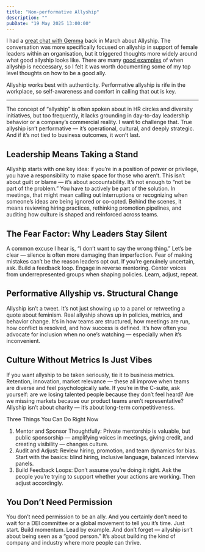 ```yaml
---
title: "Non-performative Allyship"
description: ""
pubDate: "19 May 2025 13:00:00"
---
```


I had a [great chat with Gemma](https://open.spotify.com/episode/7fu7Zkav7WBXQBfXI431h6?si=da4e506059a5406f) back in March about Allyship. The conversation was more specifically focused on allyship in support of female leaders within an organisation, but it triggered thoughts more widely around what good allyship looks like. There are many [good examples](https://www.linkedin.com/posts/josh-nesbitt_i-recently-wrote-to-my-mp-about-the-political-activity-7326222872950022147-Dnk6?utm_source=share&utm_medium=member_desktop&rcm=ACoAACXM0d0BiCjikEOMtKx_9EdeoKNfArL9T8I) of when allyship is neccessary, so I felt it was worth documenting some of my top level thoughts on how to be a good ally.

Allyship works best with authenticity. Performative allyship is rife in the workplace, so self-awareness and comfort in calling that out is key.

---

The concept of “allyship” is often spoken about in HR circles and diversity initiatives, but too frequently, it lacks grounding in day-to-day leadership behavior or a company’s commercial reality. I want to challenge that. True allyship isn’t performative — it’s operational, cultural, and deeply strategic. And if it’s not tied to business outcomes, it won’t last.

## Leadership Means Taking a Stand

Allyship starts with one key idea: if you’re in a position of power or privilege, you have a responsibility to make space for those who aren’t. This isn’t about guilt or blame — it’s about accountability. It’s not enough to “not be part of the problem.” You have to actively be part of the solution. In meetings, that might mean calling out interruptions or recognizing when someone’s ideas are being ignored or co-opted. Behind the scenes, it means reviewing hiring practices, rethinking promotion pipelines, and auditing how culture is shaped and reinforced across teams.

## The Fear Factor: Why Leaders Stay Silent

A common excuse I hear is, “I don’t want to say the wrong thing.” Let’s be clear — silence is often more damaging than imperfection. Fear of making mistakes can’t be the reason leaders opt out. If you’re genuinely uncertain, ask. Build a feedback loop. Engage in reverse mentoring. Center voices from underrepresented groups when shaping policies. Learn, adjust, repeat.

## Performative Allyship vs. Structural Change

Allyship isn’t a tweet. It’s not just showing up to a panel or retweeting a quote about feminism. Real allyship shows up in policies, metrics, and behavior change. It’s in how teams are structured, how meetings are run, how conflict is resolved, and how success is defined. It’s how often you advocate for inclusion when no one’s watching — especially when it’s inconvenient.

## Culture Without Metrics Is Just Vibes

If you want allyship to be taken seriously, tie it to business metrics. Retention, innovation, market relevance — these all improve when teams are diverse and feel psychologically safe. If you’re in the C-suite, ask yourself: are we losing talented people because they don’t feel heard? Are we missing markets because our product teams aren’t representative? Allyship isn’t about charity — it’s about long-term competitiveness.

Three Things You Can Do Right Now

1.	Mentor and Sponsor Thoughtfully: Private mentorship is valuable, but public sponsorship — amplifying voices in meetings, giving credit, and creating visibility — changes culture.
1.	Audit and Adjust: Review hiring, promotion, and team dynamics for bias. Start with the basics: blind hiring, inclusive language, balanced interview panels.
1.	Build Feedback Loops: Don’t assume you’re doing it right. Ask the people you’re trying to support whether your actions are working. Then adjust accordingly.

## You Don’t Need Permission

You don’t need permission to be an ally. And you certainly don’t need to wait for a DEI committee or a global movement to tell you it’s time. Just start. Build momentum. Lead by example. And don’t forget — allyship isn’t about being seen as a “good person.” It’s about building the kind of company and industry where more people can thrive.

